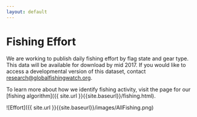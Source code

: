 ```yaml
---
layout: default
---
```


# Fishing Effort

We are working to publish daily fishing effort by flag state and gear type. This data will be available for download by mid 2017. If you would like to access a developmental version of this dataset, contact [research@globalfishingwatch.org](mailto:research@globalfishingwatch.org).

To learn more about how we identify fishing activity, visit the page for our [fishing algorithm]({{ site.url }}{{site.baseurl}}/fishing.html).

![Effort]({{ site.url }}{{site.baseurl}}/images/AllFishing.png)

